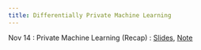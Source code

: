 ```yaml
---
title: Differentially Private Machine Learning
---
```


Nov 14
: Private Machine Learning (Recap)
  : [Slides](https://drive.google.com/file/d/1z_Tg4cz4gnLuSwTES6h7_eh22NhEkkgU/view?usp=sharing), [Note](https://drive.google.com/file/d/1tEr7g8t2FQtAegremJxJDh0XE4bxm2AS/view?usp=share_link)